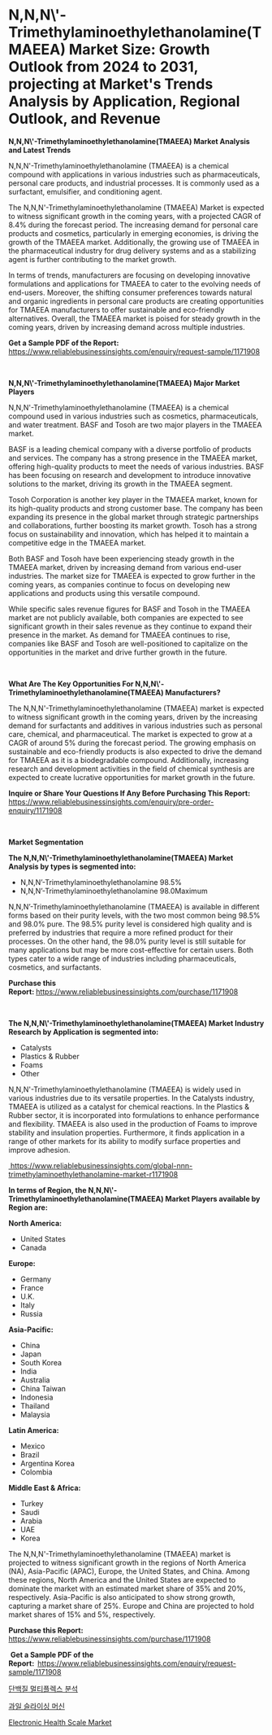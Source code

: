 <p><h1>N,N,N\'-Trimethylaminoethylethanolamine(TMAEEA) Market Size: Growth Outlook from 2024 to 2031, projecting at Market's Trends Analysis by Application, Regional Outlook, and Revenue</h1></p><p><strong>N,N,N\'-Trimethylaminoethylethanolamine(TMAEEA) Market Analysis and Latest Trends</strong></p>
<p><p>N,N,N'-Trimethylaminoethylethanolamine (TMAEEA) is a chemical compound with applications in various industries such as pharmaceuticals, personal care products, and industrial processes. It is commonly used as a surfactant, emulsifier, and conditioning agent.</p><p>The N,N,N'-Trimethylaminoethylethanolamine (TMAEEA) Market is expected to witness significant growth in the coming years, with a projected CAGR of 8.4% during the forecast period. The increasing demand for personal care products and cosmetics, particularly in emerging economies, is driving the growth of the TMAEEA market. Additionally, the growing use of TMAEEA in the pharmaceutical industry for drug delivery systems and as a stabilizing agent is further contributing to the market growth.</p><p>In terms of trends, manufacturers are focusing on developing innovative formulations and applications for TMAEEA to cater to the evolving needs of end-users. Moreover, the shifting consumer preferences towards natural and organic ingredients in personal care products are creating opportunities for TMAEEA manufacturers to offer sustainable and eco-friendly alternatives. Overall, the TMAEEA market is poised for steady growth in the coming years, driven by increasing demand across multiple industries.</p></p>
<p><strong>Get a Sample PDF of the Report:&nbsp;</strong> <a href="https://www.reliablebusinessinsights.com/enquiry/request-sample/1171908">https://www.reliablebusinessinsights.com/enquiry/request-sample/1171908</a></p>
<p>&nbsp;</p>
<p><strong>N,N,N\'-Trimethylaminoethylethanolamine(TMAEEA) Major Market Players</strong></p>
<p><p>N,N,N'-Trimethylaminoethylethanolamine (TMAEEA) is a chemical compound used in various industries such as cosmetics, pharmaceuticals, and water treatment. BASF and Tosoh are two major players in the TMAEEA market.</p><p>BASF is a leading chemical company with a diverse portfolio of products and services. The company has a strong presence in the TMAEEA market, offering high-quality products to meet the needs of various industries. BASF has been focusing on research and development to introduce innovative solutions to the market, driving its growth in the TMAEEA segment.</p><p>Tosoh Corporation is another key player in the TMAEEA market, known for its high-quality products and strong customer base. The company has been expanding its presence in the global market through strategic partnerships and collaborations, further boosting its market growth. Tosoh has a strong focus on sustainability and innovation, which has helped it to maintain a competitive edge in the TMAEEA market.</p><p>Both BASF and Tosoh have been experiencing steady growth in the TMAEEA market, driven by increasing demand from various end-user industries. The market size for TMAEEA is expected to grow further in the coming years, as companies continue to focus on developing new applications and products using this versatile compound.</p><p>While specific sales revenue figures for BASF and Tosoh in the TMAEEA market are not publicly available, both companies are expected to see significant growth in their sales revenue as they continue to expand their presence in the market. As demand for TMAEEA continues to rise, companies like BASF and Tosoh are well-positioned to capitalize on the opportunities in the market and drive further growth in the future.</p></p>
<p>&nbsp;</p>
<p><strong>What Are The Key Opportunities For N,N,N\'-Trimethylaminoethylethanolamine(TMAEEA) Manufacturers?</strong></p>
<p><p>The N,N,N'-Trimethylaminoethylethanolamine (TMAEEA) market is expected to witness significant growth in the coming years, driven by the increasing demand for surfactants and additives in various industries such as personal care, chemical, and pharmaceutical. The market is expected to grow at a CAGR of around 5% during the forecast period. The growing emphasis on sustainable and eco-friendly products is also expected to drive the demand for TMAEEA as it is a biodegradable compound. Additionally, increasing research and development activities in the field of chemical synthesis are expected to create lucrative opportunities for market growth in the future.</p></p>
<p><strong>Inquire or Share Your Questions If Any Before Purchasing This Report:</strong> <a href="https://www.reliablebusinessinsights.com/enquiry/pre-order-enquiry/1171908">https://www.reliablebusinessinsights.com/enquiry/pre-order-enquiry/1171908</a></p>
<p>&nbsp;</p>
<p><strong>Market Segmentation</strong></p>
<p><strong>The N,N,N\'-Trimethylaminoethylethanolamine(TMAEEA) Market Analysis by types is segmented into:</strong></p>
<p><ul><li>N,N,N’-Trimethylaminoethylethanolamine 98.5%</li><li>N,N,N’-Trimethylaminoethylethanolamine 98.0Maximum</li></ul></p>
<p><p>N,N,N’-Trimethylaminoethylethanolamine (TMAEEA) is available in different forms based on their purity levels, with the two most common being 98.5% and 98.0% pure. The 98.5% purity level is considered high quality and is preferred by industries that require a more refined product for their processes. On the other hand, the 98.0% purity level is still suitable for many applications but may be more cost-effective for certain users. Both types cater to a wide range of industries including pharmaceuticals, cosmetics, and surfactants.</p></p>
<p><strong>Purchase this Report:&nbsp;</strong><a href="https://www.reliablebusinessinsights.com/purchase/1171908">https://www.reliablebusinessinsights.com/purchase/1171908</a></p>
<p>&nbsp;</p>
<p><strong>The N,N,N\'-Trimethylaminoethylethanolamine(TMAEEA) Market Industry Research by Application is segmented into:</strong></p>
<p><ul><li>Catalysts</li><li>Plastics & Rubber</li><li>Foams</li><li>Other</li></ul></p>
<p><p>N,N,N'-Trimethylaminoethylethanolamine (TMAEEA) is widely used in various industries due to its versatile properties. In the Catalysts industry, TMAEEA is utilized as a catalyst for chemical reactions. In the Plastics & Rubber sector, it is incorporated into formulations to enhance performance and flexibility. TMAEEA is also used in the production of Foams to improve stability and insulation properties. Furthermore, it finds application in a range of other markets for its ability to modify surface properties and improve adhesion.</p></p>
<p><a href="https://www.reliablebusinessinsights.com/global-nnn-trimethylaminoethylethanolamine-market-r1171908">&nbsp;https://www.reliablebusinessinsights.com/global-nnn-trimethylaminoethylethanolamine-market-r1171908</a></p>
<p><strong>In terms of Region, the N,N,N\'-Trimethylaminoethylethanolamine(TMAEEA) Market Players available by Region are:</strong></p>
<p>
    <p> <strong> North America: </strong>
        <ul>
            <li>United States</li>
            <li>Canada</li>
        </ul>
        </p> 
    <p> <strong> Europe: </strong>
        <ul>
            <li>Germany</li>
            <li>France</li>
            <li>U.K.</li>
            <li>Italy</li>
            <li>Russia</li>
        </ul>
        </p> 
    <p> <strong> Asia-Pacific: </strong>
        <ul>
            <li>China</li>
            <li>Japan</li>
            <li>South Korea</li>
            <li>India</li>
            <li>Australia</li>
            <li>China Taiwan</li>
            <li>Indonesia</li>
            <li>Thailand</li>
            <li>Malaysia</li>
        </ul>
        </p> 
    <p> <strong> Latin America: </strong>
        <ul>
            <li>Mexico</li>
            <li>Brazil</li>
            <li>Argentina Korea</li>
            <li>Colombia</li>
        </ul>
        </p> 
    <p> <strong> Middle East & Africa: </strong>
        <ul>
            <li>Turkey</li>
            <li>Saudi</li>
            <li>Arabia</li>
            <li>UAE</li>
            <li>Korea</li>
        </ul>
    </p>
    </p>
<p><p>The N,N,N'-Trimethylaminoethylethanolamine (TMAEEA) market is projected to witness significant growth in the regions of North America (NA), Asia-Pacific (APAC), Europe, the United States, and China. Among these regions, North America and the United States are expected to dominate the market with an estimated market share of 35% and 20%, respectively. Asia-Pacific is also anticipated to show strong growth, capturing a market share of 25%. Europe and China are projected to hold market shares of 15% and 5%, respectively.</p></p>
<p><strong>Purchase this Report: </strong><a href="https://www.reliablebusinessinsights.com/purchase/1171908">https://www.reliablebusinessinsights.com/purchase/1171908</a></p>
<p>&nbsp;<strong>Get a Sample PDF of the Report:&nbsp;&nbsp;</strong><a href="https://www.reliablebusinessinsights.com/enquiry/request-sample/1171908">https://www.reliablebusinessinsights.com/enquiry/request-sample/1171908</a></p>
<p><strong></strong></p>
<p><p><a href="https://github.com/asratman/Market-Research-Report-List-1/blob/main/911481192430.md">단백질 멀티플렉스 분석</a></p><p><a href="https://medium.com/@bruceabernathy2022/%EA%B3%BC%EC%9D%BC-%EC%8A%AC%EB%9D%BC%EC%9D%B4%EC%8B%B1-%EA%B8%B0%EA%B3%84-%EC%8B%9C%EC%9E%A5-%EA%B7%9C%EB%AA%A8%EB%8A%94-%EA%B8%80%EB%A1%9C%EB%B2%8C-%EC%82%B0%EC%97%85%EC%97%90%EC%84%9C-%EC%B5%9C%EC%A0%81%EC%9D%98-%EB%A7%88%EC%BC%80%ED%8C%85-%EC%B1%84%EB%84%90%EC%9D%84-%EB%B3%B4%EC%97%AC%EC%A4%8D%EB%8B%88%EB%8B%A4-defc63e00083">과일 슬라이싱 머신</a></p><p><a href="https://issuu.com/reportprime-2/docs/electronic-health-scale-market-size-2030.pptx">Electronic Health Scale Market</a></p></p>